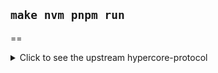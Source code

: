 ## ```make nvm pnpm run```

==

<details><summary>Click to see the upstream hypercore-protocol</summary>


Check out the individual repos instead, like [Hypercore](https://github.com/hypercore-protocol/hypercore), [Hyperbee](https://github.com/hypercore-protocol/hyperbee), [Hyperbeam](https://github.com/mafintosh/hyperbeam), [Hyperswarm](https://github.com/hyperswarm)

<details><summary>Click to see the CLI README still</summary>
  
# gnostr-hyp

<p>[
  <a href="https://www.youtube.com/watch?v=SVk1uIQxOO8" target="_blank">Demo Video</a> |
  <a href="#installation">Installation</a> |
  <a href="#usage">Usage</a> |
  <a href="#overview">Overview</a> |
  <a href="https://hypercore-protocol.org/guides/hyp/">Website</a>
]</p>

A CLI for peer-to-peer file sharing (and more) using the [Hypercore Protocol](https://hypercore-protocol.org).

<a href="https://www.youtube.com/watch?v=SVk1uIQxOO8" target="_blank">📺 Watch The Demo Video</a>

## Installation

Requires nodejs 14+

```
npm install -g @hyperspace/cli
```

To start using the network, run:

```
gnostr-hyp daemon start
```

This will run in the background, sync data for you, until you run:

```
gnostr-hyp daemon stop
```

## Usage

Command overview:

```bash
Usage: gnostr-hyp <command> [opts...]

General Commands:

  gnostr-hyp info [urls...] - Show information about one (or more) hypers.
  gnostr-hyp seed {urls...} - Download and make hyper data available to the network.
  gnostr-hyp unseed {urls...} - Stop making hyper data available to the network.
  gnostr-hyp create {drive|bee} - Create a new hyperdrive or hyperbee.

  gnostr-hyp beam {pass_phrase} - Send a stream of data over the network.

Hyperdrive Commands:

  gnostr-hyp drive ls {url} - List the entries of the given hyperdrive URL.
  gnostr-hyp drive mkdir {url} - Create a new directory at the given hyperdrive URL.
  gnostr-hyp drive rmdir {url} - Remove a directory at the given hyperdrive URL.

  gnostr-hyp drive cat {url} - Output the content of the given hyperdrive URL.
  gnostr-hyp drive put {url} [content] - Write a file at the given hyperdrive URL.
  gnostr-hyp drive rm {url} - Remove a file or (if --recursive) a folder at the given hyperdrive URL.

  gnostr-hyp drive diff {source_path_or_url} {target_path_or_url} - Compare two folders in your local filesystem or in hyperdrives. Can optionally "commit" the difference.
  gnostr-hyp drive sync {source_path_or_url} [target_path_or_url] - Continuously sync changes between two folders in your local filesystem or in hyperdrives.

  gnostr-hyp drive http {url} - Host a hyperdrive as using HTTP on the localhost.

Hyperbee Commands:

  gnostr-hyp bee ls {url} - List the entries of the given hyperbee URL.
  gnostr-hyp bee get {url} - Get the value of an entry of the given hyperbee URL.
  gnostr-hyp bee put {url} [value] - Set the value of an entry of the given hyperbee URL.
  gnostr-hyp bee del {url} - Delete an entry of the given hyperbee URL.

Daemon Commands:

  gnostr-hyp daemon status - Check the status of the hyperspace daemon.
  gnostr-hyp daemon start - Start the hyperspace daemon.
  gnostr-hyp daemon stop - Stop the hyperspace and mirroring daemons if active.

Aliases:

  gnostr-hyp sync -> hyp drive sync
  gnostr-hyp diff -> hyp drive diff
  gnostr-hyp ls -> hyp drive ls
  gnostr-hyp cat -> hyp drive cat
  gnostr-hyp put -> hyp drive put
```

## Overview

The [Hypercore Protocol](https://hypercore-protocol.org) is a peer-to-peer network for sharing files and data. This command-line provides a convenient set of tools for accessing the network.

There are two common kinds of "Hypercores":

- **Hyperdrive** A folder containing files.
- **Hyperbee** A key-value database (similar to leveldb).

All data has a URL which starts with `hyper://`. A URL will look like this:

```
hyper://515bbbc1db2139ef27b6c45dfa418c8be6a1dec16823ea7cb9e61af8d060049e/
```

You use these URLs to access the hyper data over the peer-to-peer network. For example:

```
gnostr-hyp ls hyper://515bbbc1db2139ef27b6c45dfa418c8be6a1dec16823ea7cb9e61af8d060049e/
gnostr-hyp cat hyper://515bbbc1db2139ef27b6c45dfa418c8be6a1dec16823ea7cb9e61af8d060049e/file.txt
cat diagram.png | gnostr-hyp put 515bbbc1db2139ef27b6c45dfa418c8be6a1dec16823ea7cb9e61af8d060049e/diagram.png
```

You can create a new hyperdrive or hyperbee using the `create` commands:

```
gnostr-hyp create drive
```

You can then seed the hyper (or seed a hyper created by somebody else) using the `seed` command:

```
gnostr-hyp seed hyper://515bbbc1db2139ef27b6c45dfa418c8be6a1dec16823ea7cb9e61af8d060049e/
```

To see what hypers you are currently seeding, run `info`:

```
gnostr-hyp info
```

## Documentation

The [website documentation](https://hypercore-protocol.org/guides/hyp/) have a lot of useful guides:

- [Full Commands Reference](https://hypercore-protocol.org/guides/hyp/commands/)
- [Guide: Sharing Folders](https://hypercore-protocol.org/guides/hyp/sharing-folders/)
- [Guide: Seeding Data](https://hypercore-protocol.org/guides/hyp/seeding-data/)
- [Guide: Beaming Files](https://hypercore-protocol.org/guides/hyp/beaming-files/)
</details>
